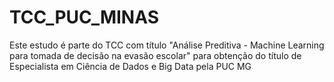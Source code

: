 # TCC_PUC_MINAS
Este estudo é parte do TCC com título "Análise Preditiva - Machine Learning para tomada de decisão na evasão escolar" para obtenção do título de Especialista em Ciência de Dados e Big Data pela PUC MG
